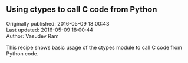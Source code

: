 ## Using ctypes to call C code from Python  
Originally published: 2016-05-09 18:00:43  
Last updated: 2016-05-09 18:00:44  
Author: Vasudev Ram  
  
This recipe shows basic usage of the ctypes module to call C code from Python code.

